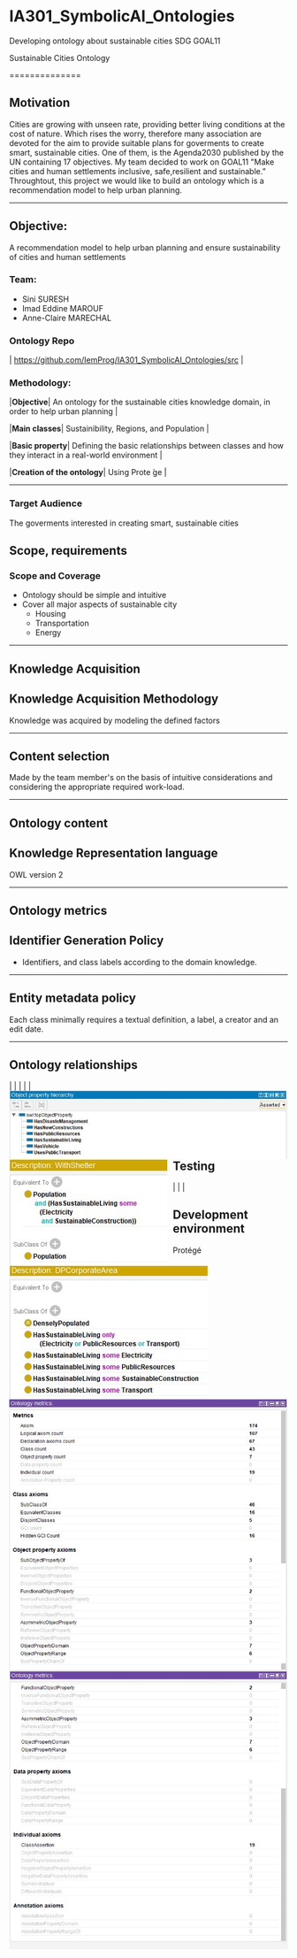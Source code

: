 # IA301_SymbolicAI_Ontologies

Developing ontology about sustainable cities SDG GOAL11

Sustainable Cities Ontology

==============
##  Motivation

Cities are growing with unseen rate, providing better living conditions at the cost of nature. Which rises the worry, therefore many association are devoted for the aim to provide suitable plans for goverments to create smart, sustainable cities. One of them, is the Agenda2030 published by the UN containing 17 objectives. My team decided to work on GOAL11 "Make  cities  and  human  settlements  inclusive,  safe,resilient  and  sustainable.” Throughtout, this project we would like to build an ontology which is a recommendation model to help urban planning.

----

## Objective:  
 
A recommendation model to help urban planning and ensure sustainability of cities and human settlements
 
### Team:

- Sini SURESH
- Imad Eddine MAROUF
- Anne-Claire MARECHAL

### Ontology Repo

| https://github.com/IemProg/IA301_SymbolicAI_Ontologies/src |

### Methodology:

|**Objective**| An ontology for the sustainable cities knowledge domain, in order to help urban planning |

|**Main classes**| Sustainibility, Regions, and Population |

|**Basic property**| Defining the basic relationships between classes and how they interact in a real-world environment |

|**Creation of the ontology**| Using Prote ́ge ́|

----


### Target Audience

The goverments interested in creating smart, sustainable cities

## Scope, requirements

### Scope and Coverage

- Оntology should be simple and intuitive
- Cover all major aspects of sustainable city
	- Housing
	- Transportation
	- Energy 

----

## Knowledge Acquisition

## Knowledge Acquisition Methodology

Knowledge was acquired by modeling the defined factors 

----

## Content selection

Made by the team member's on the basis of intuitive considerations and considering the appropriate required work-load.

----

## Ontology content

## Knowledge Representation language

 OWL version 2

----


## Ontology metrics

## Identifier Generation Policy

- Identifiers, and class labels according to the domain knowledge.

----

## Entity metadata policy

Each class minimally requires a textual definition, a label, a creator and an edit date.

----

## Ontology relationships

| <img src="imgs/Properties.JPG"       alt="Property Hierarchy"       style="float: left; margin-right: 10px;" />
| <img src="imgs/property1.JPG"       alt="Ontology metrics"       style="float: left; margin-right: 10px;" />|
| <img src="imgs/property2.JPG"       alt="Ontology metrics"       style="float: left; margin-right: 10px;" />|

## Testing
| <img src="imgs/metrics1.JPG"       alt="Ontology metrics"       style="float: left; margin-right: 10px;" />| <img src="imgs/metrics2.JPG"       alt="Ontology metrics"       style="float: left; margin-right: 10px;" />|

## Development environment

Protégé
